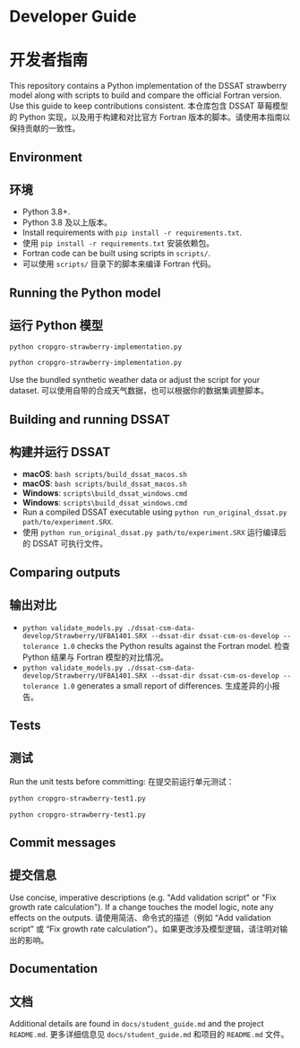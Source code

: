 # Developer Guide
# 开发者指南

This repository contains a Python implementation of the DSSAT strawberry model along with scripts to build and compare the official Fortran version. Use this guide to keep contributions consistent.
本仓库包含 DSSAT 草莓模型的 Python 实现，以及用于构建和对比官方 Fortran 版本的脚本。请使用本指南以保持贡献的一致性。

## Environment
## 环境

- Python 3.8+.
- Python 3.8 及以上版本。
- Install requirements with `pip install -r requirements.txt`.
- 使用 `pip install -r requirements.txt` 安装依赖包。
- Fortran code can be built using scripts in `scripts/`.
- 可以使用 `scripts/` 目录下的脚本来编译 Fortran 代码。

## Running the Python model
## 运行 Python 模型

```bash
python cropgro-strawberry-implementation.py
```
```bash
python cropgro-strawberry-implementation.py
```

Use the bundled synthetic weather data or adjust the script for your dataset.
可以使用自带的合成天气数据，也可以根据你的数据集调整脚本。

## Building and running DSSAT
## 构建并运行 DSSAT

- **macOS**: `bash scripts/build_dssat_macos.sh`
- **macOS**: `bash scripts/build_dssat_macos.sh`
- **Windows**: `scripts\build_dssat_windows.cmd`
- **Windows**: `scripts\build_dssat_windows.cmd`
- Run a compiled DSSAT executable using `python run_original_dssat.py path/to/experiment.SRX`.
- 使用 `python run_original_dssat.py path/to/experiment.SRX` 运行编译后的 DSSAT 可执行文件。

## Comparing outputs
## 输出对比

- `python validate_models.py ./dssat-csm-data-develop/Strawberry/UFBA1401.SRX --dssat-dir dssat-csm-os-develop --tolerance 1.0` checks the Python results against the Fortran model. 检查 Python 结果与 Fortran 模型的对比情况。
- `python validate_models.py ./dssat-csm-data-develop/Strawberry/UFBA1401.SRX --dssat-dir dssat-csm-os-develop --tolerance 1.0` generates a small report of differences. 生成差异的小报告。


## Tests
## 测试

Run the unit tests before committing:
在提交前运行单元测试：

```bash
python cropgro-strawberry-test1.py
```
```bash
python cropgro-strawberry-test1.py
```

## Commit messages
## 提交信息

Use concise, imperative descriptions (e.g. "Add validation script" or "Fix growth rate calculation"). If a change touches the model logic, note any effects on the outputs.
请使用简洁、命令式的描述（例如 “Add validation script” 或 “Fix growth rate calculation”）。如果更改涉及模型逻辑，请注明对输出的影响。

## Documentation
## 文档

Additional details are found in `docs/student_guide.md` and the project `README.md`.
更多详细信息见 `docs/student_guide.md` 和项目的 `README.md` 文件。
